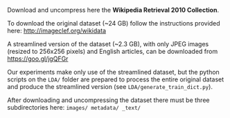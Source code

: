
Download and uncompress here the **Wikipedia Retrieval 2010 Collection**.

To download the original dataset (~24 GB) follow the instructions provided here: http://imageclef.org/wikidata

A streamlined version of the dataset (~2.3 GB), with only JPEG images (resized to 256x256 pixels) and English articles, can be downloaded from https://goo.gl/jgQFGr

Our experiments make only use of the streamlined dataset, but the python scripts on the ``LDA/`` folder are prepared to process the entire original dataset and produce the streamlined version (see ``LDA/generate_train_dict.py``).

After downloading and uncompressing the dataset there must be three subdirectories here: 
``images/
  metadata/
  _text/
``
